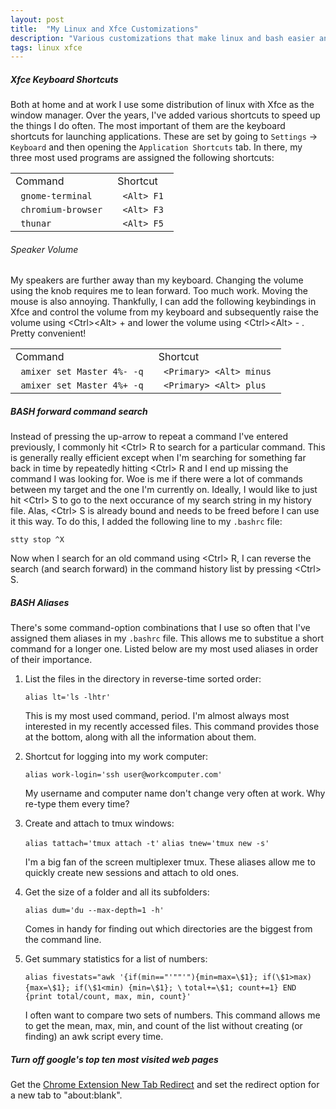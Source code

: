 ```yaml
---
layout: post
title:  "My Linux and Xfce Customizations"
description: "Various customizations that make linux and bash easier and more convenient to use."
tags: linux xfce
---
```


##### Xfce Keyboard Shortcuts #####

Both at home and at work I use some distribution of linux with Xfce as the window manager. Over the years, I've added various shortcuts to speed up the things I do often. The most important of them are the keyboard shortcuts for launching applications. These are set by going to `Settings` -> `Keyboard` and then opening the `Application Shortcuts` tab. In there, my three most used programs are assigned the following shortcuts:

<table align="center">
<tr>
<td>Command</td>
<td>Shortcut</td>
</tr>
<tr>
<td> <code> gnome-terminal </code> </td>
<td> <code> &lt;Alt&gt; F1 </code> </td>
</tr>
<tr>
<td> <code> chromium-browser </code> </td>
<td> <code> &lt;Alt&gt; F3 </code></td>
</tr>
<tr>
<td> <code> thunar </code> </td>
<td> <code> &lt;Alt&gt; F5 </code></td>
</tr>
</table>


###### Speaker Volume ######

My speakers are further away than my keyboard. Changing the volume using the knob requires me to lean forward. Too much work. Moving the mouse is also annoying. Thankfully, I can add the following keybindings in Xfce and control the volume from my keyboard and subsequently raise the volume using &lt;Ctrl&gt;&lt;Alt&gt; + and lower the volume using &lt;Ctrl&gt;&lt;Alt&gt; - . Pretty convenient!

<table align="center">
<tr>
<td>Command</td>
<td>Shortcut</td>
</tr>
<tr>
<td> <code> amixer set Master 4%- -q </code> </td>
<td> <code> &lt;Primary&gt; &lt;Alt&gt; minus </code> </td>
</tr>
<tr>
<td> <code> amixer set Master 4%+ -q </code> </td>
<td> <code> &lt;Primary&gt; &lt;Alt&gt; plus </code> </td>
</tr>
</table>

##### BASH forward command search ######

Instead of pressing the up-arrow to repeat a command I've entered previously, I commonly hit &lt;Ctrl&gt; R to search for a particular command. This is generally really efficient except when I'm searching for something far back in time by repeatedly hitting &lt;Ctrl&gt; R and I end up missing the command I was looking for. Woe is me if there were a lot of commands between my target and the one I'm currently on. Ideally, I would like to just hit &lt;Ctrl&gt; S to go to the next occurance of my search string in my history file. Alas, &lt;Ctrl&gt; S is already bound and needs to be freed before I can use it this way. To do this, I added the following line to my `.bashrc` file:

    stty stop ^X

Now when I search for an old command using &lt;Ctrl&gt; R, I can reverse the search (and search forward) in the command history list by pressing &lt;Ctrl&gt; S.

##### BASH Aliases #####

There's some command-option combinations that I use so often that I've assigned them aliases in my `.bashrc` file. This allows me to substitue a short command for a longer one. Listed below are my most used aliases in order of their importance.

1. List the files in the directory in reverse-time sorted order: 

   `alias lt='ls -lhtr'`

   This is my most used command, period. I'm almost always most interested in my recently accessed files. This command provides those at the bottom, along with all the information about them.

2. Shortcut for logging into my work computer:

   `alias work-login='ssh user@workcomputer.com'`

   My username and computer name don't change very often at work. Why re-type them every time?

3. Create and attach to tmux windows:

    `alias tattach='tmux attach -t'`
    `alias tnew='tmux new -s'`

    I'm a big fan of the screen multiplexer tmux. These aliases allow me to quickly create new sessions and attach to old ones.

4. Get the size of a folder and all its subfolders:

    `alias dum='du --max-depth=1 -h'`

    Comes in handy for finding out which directories are the biggest from the command line.

5. Get summary statistics for a list of numbers:

    `alias fivestats="awk '{if(min=="'""'"){min=max=\$1}; if(\$1>max) {max=\$1}; if(\$1<min) {min=\$1}; \`
    `total+=\$1; count+=1} END {print total/count, max, min, count}'`

    I often want to compare two sets of numbers. This command allows me to get the mean, max, min, and count of the list without creating (or finding) an awk script every time.

##### Turn off google's top ten most visited web pages #####

Get the [Chrome Extension New Tab Redirect](https://chrome.google.com/webstore/detail/new-tab-redirect/icpgjfneehieebagbmdbhnlpiopdcmna) and set the redirect option for a new tab to "about:blank".
